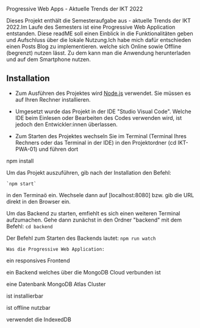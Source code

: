 Progressive Web Apps - Aktuelle Trends der IKT 2022

Dieses Projekt enthält die Semesteraufgabe aus - aktuelle Trends der IKT 2022.Im Laufe des Semesters ist eine Progressive Web Application entstanden. Diese readME soll einen Einblick in die Funktionalitäten geben und Aufschluss über die lokale Nutzung.Ich habe mich dafür entschieden einen Posts Blog zu implementieren.
welche sich Online sowie Offline (begrenzt) nutzen lässt. Zu dem kann man die Anwendung herunterladen und auf dem Smartphone nutzen.

## Installation

- Zum Ausführen des Projektes wird [Node.js](https://nodejs.org) verwendet. Sie müssen es auf Ihren Rechner installieren. 

- Umgesetzt wurde das Projekt in der IDE "Studio Visual Code". Welche IDE beim Einlesen oder Bearbeiten des Codes verwenden wird, ist jedoch den Entwickler:innen überlassen.

- Zum Starten des Projektes wechseln Sie im Terminal (Terminal Ihres Rechners oder das Terminal in der IDE) in den Projektordner (cd IKT-PWA-01) und führen dort

npm install 

Um das Projekt auszuführen, gib nach der Installation den Befehl: 

	`npm start` 

in den Terminaö ein. Wechsele dann auf [localhost:8080] bzw. gib die URL direkt in den Browser ein.

Um das Backend zu starten, emfiehlt es sich einen weiteren Terminal aufzumachen. Gehe dann zunächst in den Ordner "backend" mit dem Befehl:
    `cd backend` 

Der Befehl zum Starten des Backends lautet:
    `npm run watch` 


    Was die Progressive Web Application:

ein responsives Frontend

ein Backend welches über die MongoDB Cloud verbunden ist

eine Datenbank MongoDB Atlas Cluster

ist installierbar

ist offline nutzbar

verwendet die IndexedDB






  

